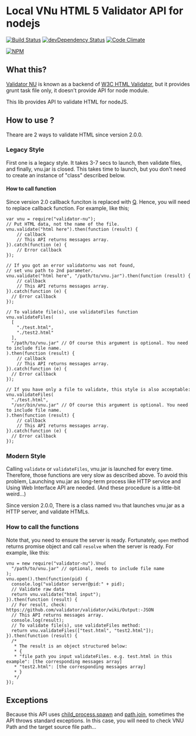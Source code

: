 # Local VNu HTML 5 Validator API for nodejs

[![Build Status](https://travis-ci.org/hiroaki-yamamoto/node-validator-nu.svg?branch=master)](https://travis-ci.org/hiroaki-yamamoto/node-validator-nu)
[![devDependency Status](https://david-dm.org/hiroaki-yamamoto/node-validator-nu/dev-status.svg)](https://david-dm.org/hysoftware/node-validator-nu#info=devDependencies)
[![Code Climate](https://codeclimate.com/github/hiroaki-yamamoto/node-validator-nu/badges/gpa.svg)](https://codeclimate.com/github/hysoftware/node-validator-nu)

[![NPM](https://nodei.co/npm/validator-nu.png?downloads=true&downloadRank=true)](https://nodei.co/npm/validator-nu/)

## What this?

[Validator NU](http://validator.github.io/validator/) is known as a backend of
[W3C HTML Validator](http://validator.w3.org/), but it provides grunt task
file only, it doesn't provide API for node module.

This lib provides API to validate HTML for nodeJS.

## How to use ?
Theare are 2 ways to validate HTML since version 2.0.0.

### Legacy Style
First one is a legacy style. It takes 3-7 secs to launch, then validate files,
and finally, vnu.jar is closed. This takes time to launch, but you don't need
to create an instance of "class" described below.

#### How to call function
Since version 2.0 callback funciton is replaced with
[Q](https://github.com/kriskowal/q). Hence, you will need to replace callback
function. For example, like this;

~~~~
var vnu = require("validator-nu");
// Put HTML data, not the name of the file.
vnu.validate("html here").then(function (result) {
    // callback
    // This API returns messages array.
}).catch(function (e) {
    // Error callback
});

// If you got an error validatornu was not found,
// set vnu path to 2nd parameter.
vnu.validate("html here", "/path/to/vnu.jar").then(function (result) {
    // callback
    // This API returns messages array.
}).catch(function (e) {
  // Error callback
});

// To validate file(s), use validateFiles function
vnu.validateFiles(
  [
    "./test.html",
    "./test2.html"
  ],
  "/path/to/vnu.jar" // Of course this argument is optional. You need to include file name.
).then(function (result) {
    // callback
    // This API returns messages array.
}).catch(function (e) {
  // Error callback
});

// If you have only a file to validate, this style is also acceptable:
vnu.validateFiles(
  "./test.html",
  "/usr/bin/vnu.jar" // Of course this argument is optional. You need to include file name.
).then(function (result) {
    // callback
    // This API returns messages array.
}).catch(function (e) {
  // Error callback
});
~~~~

### Modern Style
Calling ```validate``` or ```validateFiles```, vnu.jar is launched for every
time. Therefore, those functions are very slow as described above.
To avoid this problem, Launching vnu.jar as long-term process
like HTTP service and Using Web Interface API are needed.
(And these procedure is a little-bit weird...)

Since version 2.0.0, There is a class named ```Vnu``` that launches vnu.jar
as a HTTP server, and validate HTMLs.

### How to call the functions
Note that, you need to ensure the server is ready. Fortunately, ```open```
method returns promise object and call ```resolve``` when the server is ready.
For example, like this:

~~~~
vnu = new require("validator-nu").Vnu(
  "/path/to/vnu.jar" // optional, needs to include file name
);
vnu.open().then(function(pid) {
  console.log("validator server@pid:" + pid);
  // Validate raw data
  return vnu.validate("html input");
}).then(function (result) {
  // For result, check: https://github.com/validator/validator/wiki/Output:-JSON
  // This API returns messages array.
  console.log(result);
  // To validate file(s), use validateFiles method:
  return vnu.validateFiles(["test.html", "test2.html"]);
}).then(function (result) {
  /*
   * The result is an object structured below:
   * {
   * "file path you input validateFiles. e.g. test.html in this example": [the corresponding messages array]
   * "test2.html": [the corresponding messages array]
   * }
   */
});
~~~~

## Exceptions
Because this API uses [child_process.spawn](http://nodejs.org/api/child_process.html#child_process_child_process_spawn_command_args_options) and
[path.join](http://nodejs.org/api/path.html#path_path_join_path1_path2), sometimes the API throws
standard exceptions. In this case, you will need to check VNU Path and the target source file path...
